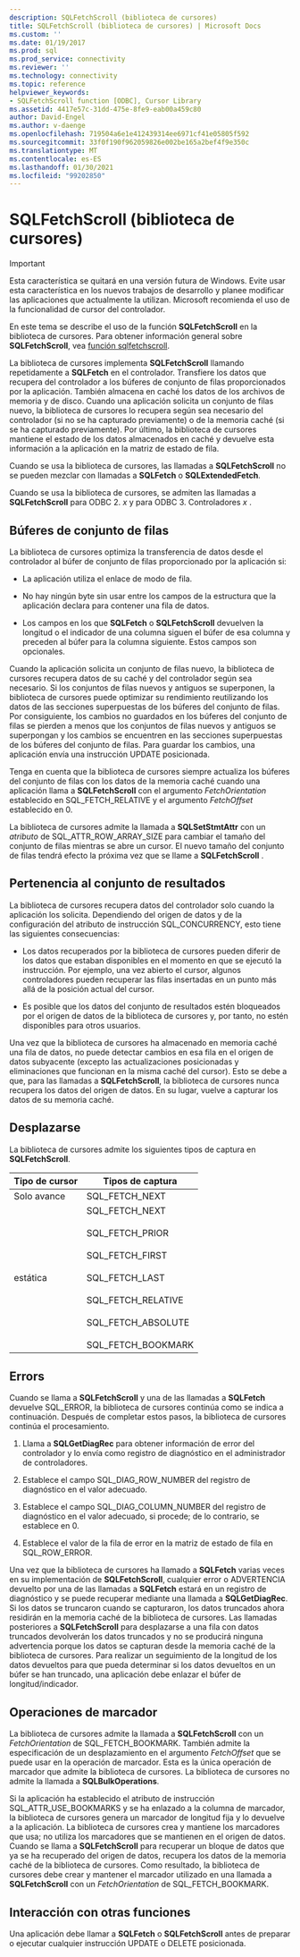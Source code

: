 ```yaml
---
description: SQLFetchScroll (biblioteca de cursores)
title: SQLFetchScroll (biblioteca de cursores) | Microsoft Docs
ms.custom: ''
ms.date: 01/19/2017
ms.prod: sql
ms.prod_service: connectivity
ms.reviewer: ''
ms.technology: connectivity
ms.topic: reference
helpviewer_keywords:
- SQLFetchScroll function [ODBC], Cursor Library
ms.assetid: 4417e57c-31dd-475e-8fe9-eab00a459c80
author: David-Engel
ms.author: v-daenge
ms.openlocfilehash: 719504a6e1e412439314ee6971cf41e05805f592
ms.sourcegitcommit: 33f0f190f962059826e002be165a2bef4f9e350c
ms.translationtype: MT
ms.contentlocale: es-ES
ms.lasthandoff: 01/30/2021
ms.locfileid: "99202850"
---
```

# <a name="sqlfetchscroll-cursor-library"></a>SQLFetchScroll (biblioteca de cursores)
> [!IMPORTANT]  
>  Esta característica se quitará en una versión futura de Windows. Evite usar esta característica en los nuevos trabajos de desarrollo y planee modificar las aplicaciones que actualmente la utilizan. Microsoft recomienda el uso de la funcionalidad de cursor del controlador.  
  
 En este tema se describe el uso de la función **SQLFetchScroll** en la biblioteca de cursores. Para obtener información general sobre **SQLFetchScroll**, vea [función sqlfetchscroll](../../../odbc/reference/syntax/sqlfetchscroll-function.md).  
  
 La biblioteca de cursores implementa **SQLFetchScroll** llamando repetidamente a **SQLFetch** en el controlador. Transfiere los datos que recupera del controlador a los búferes de conjunto de filas proporcionados por la aplicación. También almacena en caché los datos de los archivos de memoria y de disco. Cuando una aplicación solicita un conjunto de filas nuevo, la biblioteca de cursores lo recupera según sea necesario del controlador (si no se ha capturado previamente) o de la memoria caché (si se ha capturado previamente). Por último, la biblioteca de cursores mantiene el estado de los datos almacenados en caché y devuelve esta información a la aplicación en la matriz de estado de fila.  
  
 Cuando se usa la biblioteca de cursores, las llamadas a **SQLFetchScroll** no se pueden mezclar con llamadas a **SQLFetch** o **SQLExtendedFetch**.  
  
 Cuando se usa la biblioteca de cursores, se admiten las llamadas a **SQLFetchScroll** para ODBC 2. *x* y para ODBC 3. Controladores *x* .  
  
## <a name="rowset-buffers"></a>Búferes de conjunto de filas  
 La biblioteca de cursores optimiza la transferencia de datos desde el controlador al búfer de conjunto de filas proporcionado por la aplicación si:  
  
-   La aplicación utiliza el enlace de modo de fila.  
  
-   No hay ningún byte sin usar entre los campos de la estructura que la aplicación declara para contener una fila de datos.  
  
-   Los campos en los que **SQLFetch** o **SQLFetchScroll** devuelven la longitud o el indicador de una columna siguen el búfer de esa columna y preceden al búfer para la columna siguiente. Estos campos son opcionales.  
  
 Cuando la aplicación solicita un conjunto de filas nuevo, la biblioteca de cursores recupera datos de su caché y del controlador según sea necesario. Si los conjuntos de filas nuevos y antiguos se superponen, la biblioteca de cursores puede optimizar su rendimiento reutilizando los datos de las secciones superpuestas de los búferes del conjunto de filas. Por consiguiente, los cambios no guardados en los búferes del conjunto de filas se pierden a menos que los conjuntos de filas nuevos y antiguos se superpongan y los cambios se encuentren en las secciones superpuestas de los búferes del conjunto de filas. Para guardar los cambios, una aplicación envía una instrucción UPDATE posicionada.  
  
 Tenga en cuenta que la biblioteca de cursores siempre actualiza los búferes del conjunto de filas con los datos de la memoria caché cuando una aplicación llama a **SQLFetchScroll** con el argumento *FetchOrientation* establecido en SQL_FETCH_RELATIVE y el argumento *FetchOffset* establecido en 0.  
  
 La biblioteca de cursores admite la llamada a **SQLSetStmtAttr** con un *atributo* de SQL_ATTR_ROW_ARRAY_SIZE para cambiar el tamaño del conjunto de filas mientras se abre un cursor. El nuevo tamaño del conjunto de filas tendrá efecto la próxima vez que se llame a **SQLFetchScroll** .  
  
## <a name="result-set-membership"></a>Pertenencia al conjunto de resultados  
 La biblioteca de cursores recupera datos del controlador solo cuando la aplicación los solicita. Dependiendo del origen de datos y de la configuración del atributo de instrucción SQL_CONCURRENCY, esto tiene las siguientes consecuencias:  
  
-   Los datos recuperados por la biblioteca de cursores pueden diferir de los datos que estaban disponibles en el momento en que se ejecutó la instrucción. Por ejemplo, una vez abierto el cursor, algunos controladores pueden recuperar las filas insertadas en un punto más allá de la posición actual del cursor.  
  
-   Es posible que los datos del conjunto de resultados estén bloqueados por el origen de datos de la biblioteca de cursores y, por tanto, no estén disponibles para otros usuarios.  
  
 Una vez que la biblioteca de cursores ha almacenado en memoria caché una fila de datos, no puede detectar cambios en esa fila en el origen de datos subyacente (excepto las actualizaciones posicionadas y eliminaciones que funcionan en la misma caché del cursor). Esto se debe a que, para las llamadas a **SQLFetchScroll**, la biblioteca de cursores nunca recupera los datos del origen de datos. En su lugar, vuelve a capturar los datos de su memoria caché.  
  
## <a name="scrolling"></a>Desplazarse  
 La biblioteca de cursores admite los siguientes tipos de captura en **SQLFetchScroll**.  
  
|Tipo de cursor|Tipos de captura|  
|-----------------|-----------------|  
|Solo avance|SQL_FETCH_NEXT|  
|estática|SQL_FETCH_NEXT<br /><br /> SQL_FETCH_PRIOR<br /><br /> SQL_FETCH_FIRST<br /><br /> SQL_FETCH_LAST<br /><br /> SQL_FETCH_RELATIVE<br /><br /> SQL_FETCH_ABSOLUTE<br /><br /> SQL_FETCH_BOOKMARK|  
  
## <a name="errors"></a>Errors  
 Cuando se llama a **SQLFetchScroll** y una de las llamadas a **SQLFetch** devuelve SQL_ERROR, la biblioteca de cursores continúa como se indica a continuación. Después de completar estos pasos, la biblioteca de cursores continúa el procesamiento.  
  
1.  Llama a **SQLGetDiagRec** para obtener información de error del controlador y lo envía como registro de diagnóstico en el administrador de controladores.  
  
2.  Establece el campo SQL_DIAG_ROW_NUMBER del registro de diagnóstico en el valor adecuado.  
  
3.  Establece el campo SQL_DIAG_COLUMN_NUMBER del registro de diagnóstico en el valor adecuado, si procede; de lo contrario, se establece en 0.  
  
4.  Establece el valor de la fila de error en la matriz de estado de fila en SQL_ROW_ERROR.  
  
 Una vez que la biblioteca de cursores ha llamado a **SQLFetch** varias veces en su implementación de **SQLFetchScroll**, cualquier error o ADVERTENCIA devuelto por una de las llamadas a **SQLFetch** estará en un registro de diagnóstico y se puede recuperar mediante una llamada a **SQLGetDiagRec**. Si los datos se truncaron cuando se capturaron, los datos truncados ahora residirán en la memoria caché de la biblioteca de cursores. Las llamadas posteriores a **SQLFetchScroll** para desplazarse a una fila con datos truncados devolverán los datos truncados y no se producirá ninguna advertencia porque los datos se capturan desde la memoria caché de la biblioteca de cursores. Para realizar un seguimiento de la longitud de los datos devueltos para que pueda determinar si los datos devueltos en un búfer se han truncado, una aplicación debe enlazar el búfer de longitud/indicador.  
  
## <a name="bookmark-operations"></a>Operaciones de marcador  
 La biblioteca de cursores admite la llamada a **SQLFetchScroll** con un *FetchOrientation* de SQL_FETCH_BOOKMARK. También admite la especificación de un desplazamiento en el argumento *FetchOffset* que se puede usar en la operación de marcador. Esta es la única operación de marcador que admite la biblioteca de cursores. La biblioteca de cursores no admite la llamada a **SQLBulkOperations**.  
  
 Si la aplicación ha establecido el atributo de instrucción SQL_ATTR_USE_BOOKMARKS y se ha enlazado a la columna de marcador, la biblioteca de cursores genera un marcador de longitud fija y lo devuelve a la aplicación. La biblioteca de cursores crea y mantiene los marcadores que usa; no utiliza los marcadores que se mantienen en el origen de datos. Cuando se llama a **SQLFetchScroll** para recuperar un bloque de datos que ya se ha recuperado del origen de datos, recupera los datos de la memoria caché de la biblioteca de cursores. Como resultado, la biblioteca de cursores debe crear y mantener el marcador utilizado en una llamada a **SQLFetchScroll** con un *FetchOrientation* de SQL_FETCH_BOOKMARK.  
  
## <a name="interaction-with-other-functions"></a>Interacción con otras funciones  
 Una aplicación debe llamar a **SQLFetch** o **SQLFetchScroll** antes de preparar o ejecutar cualquier instrucción UPDATE o DELETE posicionada.
